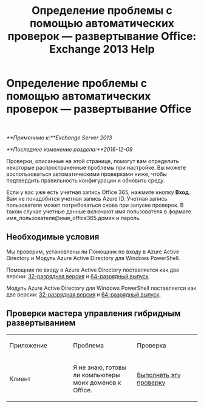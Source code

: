 ﻿---
title: 'Определение проблемы с помощью автоматических проверок — развертывание Office: Exchange 2013 Help'
TOCTitle: Определение проблемы с помощью автоматических проверок — развертывание Office
ms:assetid: 77d4587c-7fd5-4231-931e-3d6608e622f4
ms:mtpsurl: https://technet.microsoft.com/ru-ru/library/Dn793978(v=EXCHG.150)
ms:contentKeyID: 62633048
ms.date: 05/22/2018
mtps_version: v=EXCHG.150
ms.translationtype: MT
---

# Определение проблемы с помощью автоматических проверок — развертывание Office

 

_**Применимо к:**Exchange Server 2013_

_**Последнее изменение раздела:**2016-12-09_

Проверки, описанные на этой странице, помогут вам определить некоторые распространенные проблемы при настройке. Вы можете воспользоваться автоматическими проверками ниже, чтобы подтвердить правильность конфигурации и обновить среду.

Если у вас уже есть учетная запись Office 365, нажмите кнопку **Вход**. Вам не понадобится учетная запись Azure ID. Учетная запись пользователя может потребоваться снова при запуске проверок. В таком случае учетные данные включают имя пользователя в формате имя\_пользователя@имя\_office365.домен и пароль.

## Необходимые условия

Мы проверим, установлены ли Помощник по входу в Azure Active Directory и Модуль Azure Active Directory для Windows PowerShell.

Помощник по входу в Azure Active Directory поставляется как две версии: [32-разрядная версия](https://go.microsoft.com/fwlink/?linkid=286261) и [64-разрядный выпуск](https://go.microsoft.com/fwlink/?linkid=286262).

Модуль Azure Active Directory для Windows PowerShell поставляется как две версии: [32-разрядная версия](https://go.microsoft.com/fwlink/?linkid=286258) и [64-разрядный выпуск](https://go.microsoft.com/fwlink/?linkid=286259).

## Проверки мастера управления гибридным развертыванием


<table>
<colgroup>
<col style="width: 33%" />
<col style="width: 33%" />
<col style="width: 33%" />
</colgroup>
<tbody>
<tr class="odd">
<td><p>Приложение</p></td>
<td><p>Проблема</p></td>
<td><p>Проверка</p></td>
</tr>
<tr class="even">
<td><p>Клиент</p></td>
<td><p>Я не знаю, готовы ли компьютеры моих доменов к Office.</p></td>
<td><p><a href="https://go.microsoft.com/?linkid=9834911">Выполнять эту проверку</a></p></td>
</tr>
</tbody>
</table>

